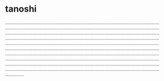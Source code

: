 # tanoshi

.......................................................................................................................................................................................................................................................................................................................................................................................................................................................................................................................................................................................................................................................................................................................................................................................................................................................................................................................................................................................................................................................................................................................................................................................................................................................................................................